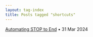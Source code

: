 ```yaml
---
layout: tag-index
title: Posts tagged "shortcuts"
---
```

<dl>
  <dt>
    <a href="/2024/03/31/automating-stop-to-end/">Automating STOP to End</a>
    <span class="post-date">&bull; 31 Mar 2024</span>
  </dt>
